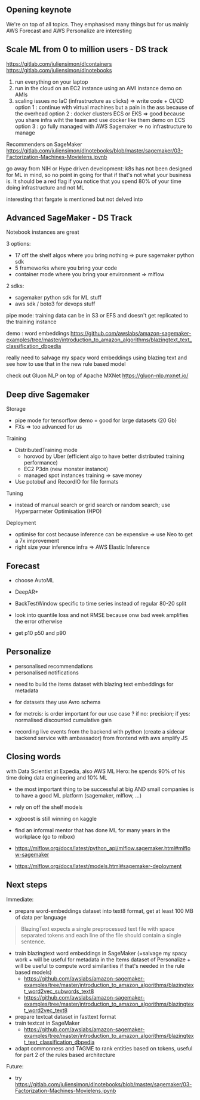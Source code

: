 ## Opening keynote

We're on top of all topics.
They emphasised many things but for us mainly AWS Forecast and AWS Personalize are interesting

## Scale ML from 0 to million users - DS track

https://gitlab.com/juliensimon/dlcontainers
https://gitlab.com/juliensimon/dlnotebooks

1. run everything on your laptop
2. run in the cloud on an EC2 instance using an AMI instance
   demo on AMIs
3. scaling issues
   no IaC (infrastructure as clicks) => write code + CI/CD
   option 1 : continue with virtual machines but a pain in the ass because of the overhead
   option 2 : docker clusters ECS or EKS => good because you share infra wiht the team and use docker like them
   demo on ECS
   option 3 : go fully managed with AWS Sagemaker => no infrastructure to manage

Recommenders on SageMaker https://gitlab.com/juliensimon/dlnotebooks/blob/master/sagemaker/03-Factorization-Machines-Movielens.ipynb

go away from NIH or Hype driven development: k8s has not been designed for ML in mind, so no point in going for that if that's not what your business is.
It should be a red flag if you notice that you spend 80% of your time doing infrastructure and not ML

interesting that fargate is mentioned but not delved into

## Advanced SageMaker - DS Track

Notebook instances are great

3 options:

- 17 off the shelf algos where you bring nothing => pure sagemaker python sdk
- 5 frameworks where you bring your code
- container mode where you bring your environment => mlflow

2 sdks:

- sagemaker python sdk for ML stuff
- aws sdk / boto3 for devops stuff

pipe mode: training data can be in S3 or EFS and doesn't get replicated to the training instance

demo : word embeddings
https://github.com/awslabs/amazon-sagemaker-examples/tree/master/introduction_to_amazon_algorithms/blazingtext_text_classification_dbpedia

really need to salvage my spacy word embeddings using blazing text
and see how to use that in the new rule based model

check out Gluon NLP on top of Apache MXNet
https://gluon-nlp.mxnet.io/

## Deep dive Sagemaker

Storage

- pipe mode for tensorflow demo = good for large datasets (20 Gb)
- FXs => too advanced for us

Training

- DistributedTraining mode
  - horovod by Uber (efficient algo to have better distributed training performance)
  - EC2 P3dn (new monster instance)
  - managed spot instances training => save money
- Use potobuf and RecordIO for file formats

Tuning

- instead of manual search or grid search or random search; use Hyperparmeter Optimisation (HPO)

Deployment

- optimise for cost because inference can be expensive => use Neo to get a 7x improvement
- right size your inference infra => AWS Elastic Inference

## Forecast

- choose AutoML
- DeepAR+

- BackTestWindow specific to time series instead of regular 80-20 split

- look into quantile loss and not RMSE because onw bad week amplifies the error otherwise
- get p10 p50 and p90

## Personalize

- personalised recommendations
- personalised notifications

* need to build the items dataset with blazing text embeddings for metadata
* for datasets they use Avro schema
* for metrcis: is order important for our use case ? if no: precision; if yes: normalised discounted cumulative gain

* recording live events
  from the backend with python (create a sidecar backend service with ambassador)
  from frontend with aws amplify JS

## Closing words

with Data Scientist at Expedia, also AWS ML Hero: he spends 90% of his time doing data engineering and 10% ML

- the most important thing to be successful at big AND small companies is to have a good ML platform (sagemaker, mlflow, ...)
- rely on off the shelf models
- xgboost is still winning on kaggle
- find an informal mentor that has done ML for many years in the workplace (go to mlbox)

- https://mlflow.org/docs/latest/python_api/mlflow.sagemaker.html#mlflow-sagemaker
- https://mlflow.org/docs/latest/models.html#sagemaker-deployment


## Next steps

Immediate:
- prepare word-embeddings dataset into text8 format, get at least 100 MB of data per language

> BlazingText expects a single preprocessed text file with space separated tokens and each line of the file should contain a single sentence.

- train blazingtext word embeddings in SageMaker (=salvage my spacy work + will be useful for metadata in the Items dataset of Personalize + will be useful to compute word similarities if that's needed in the rule based models)
    - https://github.com/awslabs/amazon-sagemaker-examples/tree/master/introduction_to_amazon_algorithms/blazingtext_word2vec_subwords_text8
    - https://github.com/awslabs/amazon-sagemaker-examples/tree/master/introduction_to_amazon_algorithms/blazingtext_word2vec_text8
- prepare textcat dataset in fasttext format
- train textcat in SageMaker
    - https://github.com/awslabs/amazon-sagemaker-examples/tree/master/introduction_to_amazon_algorithms/blazingtext_text_classification_dbpedia
- adapt commonness and TAGME to rank entities based on tokens, useful for part 2 of the rules based architecture

Future:
- try https://gitlab.com/juliensimon/dlnotebooks/blob/master/sagemaker/03-Factorization-Machines-Movielens.ipynb
